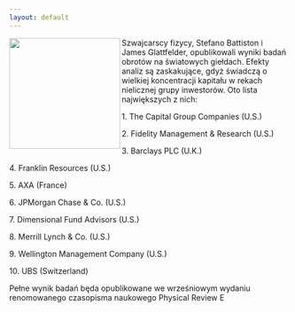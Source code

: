 ```yaml
---
layout: default
---
```

<img src="{{site.baseurl}}\articles\pictures\465.wallstreet.jpg" align="left" HSPACE=”50” VSPACE=”50” width="200"><!--9--><p>
Szwajcarscy fizycy, Stefano Battiston i James Glattfelder, opublikowali wyniki badań obrotów na światowych giełdach. Efekty analiz są zaskakujące, gdyż świadczą o wielkiej koncentracji kapitału w rekach nielicznej grupy inwestorów. Oto lista największych z nich:</p><p>1. The Capital Group Companies (U.S.)</p><p>
 2. Fidelity Management &amp; Research (U.S.)</p><p>
 3. Barclays PLC (U.K.)</p><p>
 4. Franklin Resources (U.S.)</p><p>
 5. AXA (France)</p><p>
 6. JPMorgan Chase &amp; Co. (U.S.)</p><p>
 7. Dimensional Fund Advisors (U.S.)</p><p>
 8. Merrill Lynch &amp; Co. (U.S.)</p><p>
 9. Wellington Management Company (U.S.)</p><p>
 10. UBS (Switzerland)</p><p>Pełne wynik badań będa opublikowane we wrześniowym wydaniu renomowanego czasopisma naukowego Physical Review E
 </p>